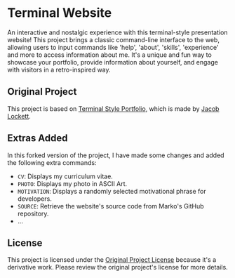 # Terminal Website

An interactive and nostalgic experience with this terminal-style presentation website! This project brings a classic command-line interface to the web, allowing users to input commands like 'help', 'about', 'skills', 'experience' and more to access information about me. It's a unique and fun way to showcase your portfolio, provide information about yourself, and engage with visitors in a retro-inspired way.


## Original Project

This project is based on <a href="https://codepen.io/HuntingHawk/pen/rNaEZxW" target="_blank">Terminal Style Portfolio</a>, which is made by <a href="https://github.com/jacoblockett" target="_blank">Jacob Lockett</a>.

## Extras Added

In this forked version of the project, I have made some changes and added the following extra commands:

- `CV`: Displays my curriculum vitae.
- `PHOTO`: Displays my photo in ASCII Art.
- `MOTIVATION`: Displays a randomly selected motivational phrase for developers.
- `SOURCE`: Retrieve the website's source code from Marko's GitHub repository.
- ...

## License

This project is licensed under the <a href="https://codepen.io/HuntingHawk/pen/rNaEZxW" target="_blank">Original Project License</a> because it's a derivative work. Please review the original project's license for more details.
